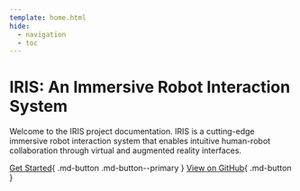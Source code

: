 ```yaml
---
template: home.html
hide:
  - navigation
  - toc
---
```


# IRIS: An Immersive Robot Interaction System

Welcome to the IRIS project documentation. IRIS is a cutting-edge immersive robot interaction system that enables intuitive human-robot collaboration through virtual and augmented reality interfaces.

[Get Started](introduction/overview.md){ .md-button .md-button--primary }
[View on GitHub](https://github.com/intuitive-robots/iris-project-page){ .md-button }

